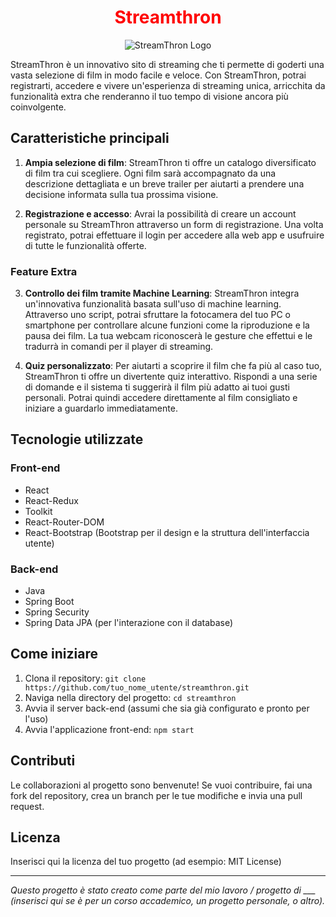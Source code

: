 <H1 align="center">
  <font color="red">Streamthron</font>
</H1>

<p align="center">
  <img src="link_al_tuo_logo_se_hai_uno.png" alt="StreamThron Logo">
</p>

StreamThron è un innovativo sito di streaming che ti permette di goderti una vasta selezione di film in modo facile e veloce. Con StreamThron, potrai registrarti, accedere e vivere un'esperienza di streaming unica, arricchita da funzionalità extra che renderanno il tuo tempo di visione ancora più coinvolgente.

## Caratteristiche principali

1. **Ampia selezione di film**: StreamThron ti offre un catalogo diversificato di film tra cui scegliere. Ogni film sarà accompagnato da una descrizione dettagliata e un breve trailer per aiutarti a prendere una decisione informata sulla tua prossima visione.

2. **Registrazione e accesso**: Avrai la possibilità di creare un account personale su StreamThron attraverso un form di registrazione. Una volta registrato, potrai effettuare il login per accedere alla web app e usufruire di tutte le funzionalità offerte.

### Feature Extra

3. **Controllo dei film tramite Machine Learning**: StreamThron integra un'innovativa funzionalità basata sull'uso di machine learning. Attraverso uno script, potrai sfruttare la fotocamera del tuo PC o smartphone per controllare alcune funzioni come la riproduzione e la pausa dei film. La tua webcam riconoscerà le gesture che effettui e le tradurrà in comandi per il player di streaming.

4. **Quiz personalizzato**: Per aiutarti a scoprire il film che fa più al caso tuo, StreamThron ti offre un divertente quiz interattivo. Rispondi a una serie di domande e il sistema ti suggerirà il film più adatto ai tuoi gusti personali. Potrai quindi accedere direttamente al film consigliato e iniziare a guardarlo immediatamente.

## Tecnologie utilizzate

### Front-end

- React
- React-Redux
- Toolkit
- React-Router-DOM
- React-Bootstrap (Bootstrap per il design e la struttura dell'interfaccia utente)

### Back-end

- Java
- Spring Boot
- Spring Security
- Spring Data JPA (per l'interazione con il database)

## Come iniziare

1. Clona il repository: `git clone https://github.com/tuo_nome_utente/streamthron.git`
2. Naviga nella directory del progetto: `cd streamthron`
3. Avvia il server back-end (assumi che sia già configurato e pronto per l'uso)
4. Avvia l'applicazione front-end: `npm start`

## Contributi

Le collaborazioni al progetto sono benvenute! Se vuoi contribuire, fai una fork del repository, crea un branch per le tue modifiche e invia una pull request.

## Licenza

Inserisci qui la licenza del tuo progetto (ad esempio: MIT License)

---

*Questo progetto è stato creato come parte del mio lavoro / progetto di ___ (inserisci qui se è per un corso accademico, un progetto personale, o altro).*
